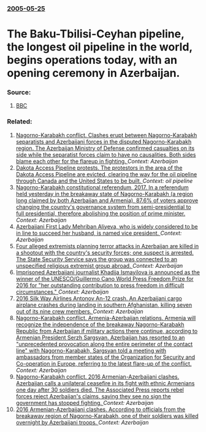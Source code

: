 ### [2005-05-25](/news/2005/05/25/index.md)

#  The Baku-Tbilisi-Ceyhan pipeline, the longest oil pipeline in the world, begins operations today, with an opening ceremony in Azerbaijan. 




### Source:

1. [BBC](http://news.bbc.co.uk/1/hi/business/4577497.stm)

### Related:

1. [Nagorno-Karabakh conflict. Clashes erupt between Nagorno-Karabakh separatists and Azerbaijani forces in the disputed Nagorno-Karabakh region. The Azerbaijan Ministry of Defense confirmed casualties on its side while the separatist forces claim to have no causalities. Both sides blame each other for the flareup in fighting. ](/news/2017/02/25/nagorno-karabakh-conflict-clashes-erupt-between-nagorno-karabakh-separatists-and-azerbaijani-forces-in-the-disputed-nagorno-karabakh-region.md) _Context: Azerbaijan_
2. [Dakota Access Pipeline protests. The protestors in the area of the Dakota Access Pipeline are evicted, clearing the way for the oil pipeline through Canada and the United States to be built. ](/news/2017/02/23/dakota-access-pipeline-protests-the-protestors-in-the-area-of-the-dakota-access-pipeline-are-evicted-clearing-the-way-for-the-oil-pipeline.md) _Context: oil pipeline_
3. [Nagorno-Karabakh constitutional referendum, 2017. In a referendum held yesterday in the breakaway state of Nagorno-Karabakh (a region long claimed by both Azerbaijan and Armenia), 87.6% of voters approve changing the country's governance system from semi-presidential to full presidential, therefore abolishing the position of prime minister. ](/news/2017/02/21/nagorno-karabakh-constitutional-referendum-2017-in-a-referendum-held-yesterday-in-the-breakaway-state-of-nagorno-karabakh-a-region-long-c.md) _Context: Azerbaijan_
4. [Azerbaijani First Lady Mehriban Aliyeva, who is widely considered to be in line to succeed her husband, is named vice president. ](/news/2017/02/21/azerbaijani-first-lady-mehriban-aliyeva-who-is-widely-considered-to-be-in-line-to-succeed-her-husband-is-named-vice-president.md) _Context: Azerbaijan_
5. [Four alleged extremists planning terror attacks in Azerbaijan are killed in a shootout with the country's security forces; one suspect is arrested. The State Security Service says the group was connected to an unspecified religious extremist group abroad. ](/news/2017/02/1/four-alleged-extremists-planning-terror-attacks-in-azerbaijan-are-killed-in-a-shootout-with-the-country-s-security-forces-one-suspect-is-ar.md) _Context: Azerbaijan_
6. [Imprisoned Azerbaijani journalist Khadija Ismayilova is announced as the winner of the UNESCO/Guillermo Cano World Press Freedom Prize for 2016 for "her outstanding contribution to press freedom in difficult circumstances." ](/news/2016/05/3/imprisoned-azerbaijani-journalist-khadija-ismayilova-is-announced-as-the-winner-of-the-unesco-guillermo-cano-world-press-freedom-prize-for-2.md) _Context: Azerbaijan_
7. [ 2016 Silk Way Airlines Antonov An-12 crash. An Azerbaijani cargo airplane crashes during landing in southern Afghanistan, killing seven out of its nine crew members. ](/news/2016/05/19/2016-silk-way-airlines-antonov-an-12-crash-an-azerbaijani-cargo-airplane-crashes-during-landing-in-southern-afghanistan-killing-seven-out.md) _Context: Azerbaijan_
8. [Nagorno-Karabakh conflict. Armenia-Azerbaijan relations. Armenia will recognize the independence of the breakaway Nagorno-Karabakh Republic from Azerbaijan if military actions there continue, according to Armenian President Serzh Sargsyan. Azerbaijan has resorted to an "unprecedented provocation along the entire perimeter of the contact line" with Nagorno-Karabakh, Sargsyan told a meeting with ambassadors from member states of the Organization for Security and Co-operation in Europe, referring to the latest flare-up of the conflict. ](/news/2016/04/4/nagorno-karabakh-conflict-armenia-azerbaijan-relations-armenia-will-recognize-the-independence-of-the-breakaway-nagorno-karabakh-republi.md) _Context: Azerbaijan_
9. [Nagorno-Karabakh conflict. 2016 Armenian-Azerbaijani clashes. Azerbaijan calls a unilateral ceasefire in its fight with ethnic Armenians one day after 30 soldiers died. The Associated Press reports rebel forces reject Azerbaijan's claims, saying they see no sign the government has stopped fighting. ](/news/2016/04/3/nagorno-karabakh-conflict-2016-armenian-azerbaijani-clashes-azerbaijan-calls-a-unilateral-ceasefire-in-its-fight-with-ethnic-armenians-o.md) _Context: Azerbaijan_
10. [2016 Armenian-Azerbaijani clashes. According to officials from the breakaway region of Nagorno-Karabakh, one of their soldiers was killed overnight by Azerbaijani troops. ](/news/2016/04/27/2016-armenian-azerbaijani-clashes-according-to-officials-from-the-breakaway-region-of-nagorno-karabakh-one-of-their-soldiers-was-killed.md) _Context: Azerbaijan_
